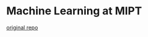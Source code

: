 # Machine Learning at MIPT

[original repo](https://github.com/girafe-ai/ml-mipt/tree/21f_advanced)
